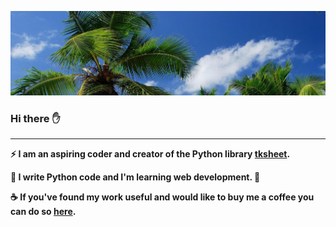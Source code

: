 ![alt text](https://raw.githubusercontent.com/ragardner/ragardner/main/banner.jpg)

### **Hi there** ✋

----

**⚡ I am an aspiring coder and creator of the Python library [tksheet](https://github.com/ragardner/tksheet).**

**🌱 I write Python code and I'm learning web development. 🌳**

**☕ If you've found my work useful and would like to buy me a coffee you can do so [here](https://www.buymeacoffee.com/ragardner).**
